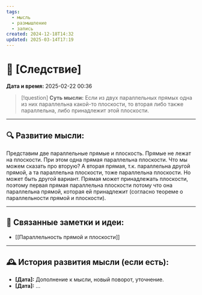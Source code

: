 ```yaml
---
tags:
  - мысль
  - размышление
  - запись
created: 2024-12-18T14:32
updated: 2025-03-14T17:19
---
```


# 💭  [Следствие]

**Дата и время:** 2025-02-22 00:36

> [!question] **Суть мысли:**
> Если из двух параллельных прямых одна из них параллельна какой-то плоскости, то вторая либо также параллельна, либо принадлежит этой плоскости.

---

## 🔍 Развитие мысли:

Представим две параллельные прямые и плоскость. Прямые не лежат на плоскости. При этом одна прямая параллельна плоскости. Что мы можем сказать про вторую? А вторая прямая, т.к. параллельна другой прямой, а та параллельна плоскости, тоже параллельна плоскости. Но может быть другой вариант. Прямая может принадлежать плоскости, поэтому первая прямая параллельна плоскости потому что она параллельна прямой, которая ей принадлежит (согласно теореме о параллельности прямой и плоскости).

---

## 🔄 Связанные заметки и идеи:

- [[Параллельность прямой и плоскости]]

---

## 🕰️ История развития мысли (если есть):

* **[Дата]:**  Дополнение к мысли, новый поворот, уточнение.
* **[Дата]:**  ...
